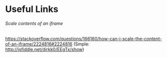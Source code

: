 # Useful Links

###### Scale contents of an iframe
https://stackoverflow.com/questions/166160/how-can-i-scale-the-content-of-an-iframe/2224816#2224816
(Smple: http://jsfiddle.net/dirkk0/EEgTx/show)
